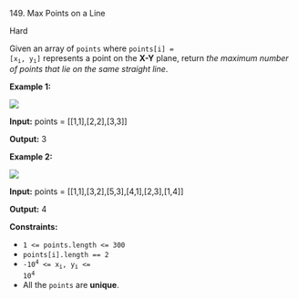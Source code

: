 ﻿149\. Max Points on a Line

Hard

Given an array of `points` where <code>points[i] = [x<sub>i</sub>, y<sub>i</sub>]</code> represents a point on the **X-Y** plane, return _the maximum number of points that lie on the same straight line_.

**Example 1:**

![](https://assets.leetcode.com/uploads/2021/02/25/plane1.jpg)

**Input:** points = \[\[1,1\],\[2,2\],\[3,3\]\]

**Output:** 3 

**Example 2:**

![](https://assets.leetcode.com/uploads/2021/02/25/plane2.jpg)

**Input:** points = \[\[1,1\],\[3,2\],\[5,3\],\[4,1\],\[2,3\],\[1,4\]\]

**Output:** 4 

**Constraints:**

*   `1 <= points.length <= 300`
*   `points[i].length == 2`
*   <code>-10<sup>4</sup> <= x<sub>i</sub>, y<sub>i</sub> <= 10<sup>4</sup></code>
*   All the `points` are **unique**.